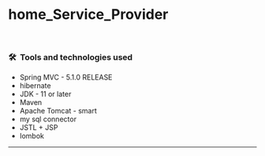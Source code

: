 # home_Service_Provider
&nbsp;
### 🛠 &nbsp;Tools and technologies used

- Spring MVC - 5.1.0 RELEASE
- hibernate
- JDK - 11 or later
- Maven 
- Apache Tomcat - smart
- my sql connector
- JSTL + JSP
-  lombok

--- 


